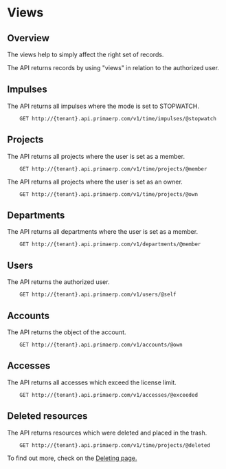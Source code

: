 Views
==

## Overview

The views help to simply affect the right set of records.

The API returns records by using "views" in relation to the authorized user.

## Impulses

The API returns all impulses where the mode is set to STOPWATCH.

		GET http://{tenant}.api.primaerp.com/v1/time/impulses/@stopwatch

## Projects

The API returns all projects where the user is set as a member.

		GET http://{tenant}.api.primaerp.com/v1/time/projects/@member

The API returns all projects where the user is set as an owner.

		GET http://{tenant}.api.primaerp.com/v1/time/projects/@own

## Departments

The API returns all departments where the user is set as a member.

		GET http://{tenant}.api.primaerp.com/v1/departments/@member

## Users

The API returns the authorized user.

		GET http://{tenant}.api.primaerp.com/v1/users/@self

## Accounts

The API returns the object of the account.

		GET http://{tenant}.api.primaerp.com/v1/accounts/@own

## Accesses

The API returns all accesses which exceed the license limit.

		GET http://{tenant}.api.primaerp.com/v1/accesses/@exceeded

## Deleted resources

The API returns resources which were deleted and placed in the trash.

		GET http://{tenant}.api.primaerp.com/v1/time/projects/@deleted

To find out more, check on the [Deleting page.](../rest/deleting.md)
